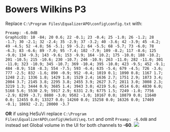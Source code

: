 # Bowers Wilkins P3
Replace `C:\Program Files\EqualizerAPO\config\config.txt` with:
```
Preamp: -6.0dB
GraphicEQ: 10 -84; 20 0.6; 22 -0.1; 23 -0.4; 25 -1.0; 26 -1.2; 28 -1.7; 30 -2.1; 32 -2.4; 35 -2.9; 37 -3.2; 40 -3.6; 42 -3.9; 45 -4.2; 49 -4.5; 52 -4.8; 56 -5.1; 59 -5.2; 64 -5.5; 68 -5.7; 73 -6.0; 78 -6.3; 83 -6.6; 89 -7.0; 95 -7.4; 102 -7.9; 109 -8.2; 117 -8.6; 125 -9.0; 134 -9.3; 143 -9.6; 153 -9.9; 164 -10.2; 175 -10.0; 188 -10.2; 201 -10.5; 215 -10.6; 230 -10.7; 246 -10.9; 263 -11.0; 282 -11.0; 301 -11.0; 323 -10.9; 345 -10.7; 369 -10.4; 395 -10.0; 423 -9.5; 452 -9.1; 484 -8.9; 518 -8.3; 554 -7.5; 593 -6.4; 635 -5.4; 679 -4.5; 726 -3.6; 777 -2.5; 832 -1.6; 890 -0.9; 952 -0.4; 1019 0.1; 1090 0.8; 1167 1.7; 1248 2.2; 1336 1.8; 1429 1.8; 1529 2.4; 1636 2.7; 1751 2.9; 1873 3.4; 2004 3.7; 2145 3.8; 2295 3.8; 2455 3.9; 2627 3.7; 2811 3.0; 3008 2.3; 3219 1.3; 3444 0.9; 3685 1.4; 3943 3.0; 4219 5.6; 4514 6.0; 4830 6.0; 5168 5.6; 5530 2.9; 5917 2.9; 6331 2.9; 6775 1.5; 7249 -1.0; 7756 -2.9; 8299 -3.7; 8880 -3.0; 9502 -1.0; 10167 0.0; 10879 0.0; 11640 0.0; 12455 0.0; 13327 0.0; 14260 0.0; 15258 0.0; 16326 0.0; 17469 -0.1; 18692 -2.2; 20000 -3.7
```
**OR** if using HeSuVi replace `C:\Program Files\EqualizerAPO\config\HeSuVi\eq.txt` and omit `Preamp: -6.0dB` and instead set Global volume in the UI for both channels to **-60**.
![](https://raw.githubusercontent.com/jaakkopasanen/AutoEq/master/results/Innerfidelity%202017/innerfidelity/onear/Bowers%20Wilkins%20P3/Bowers%20Wilkins%20P3.png)